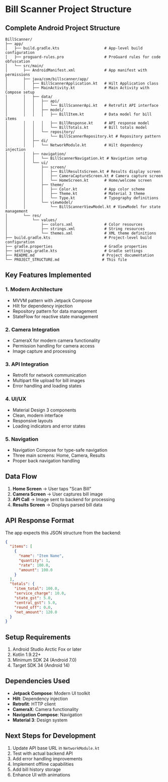 # Bill Scanner Project Structure

## Complete Android Project Structure

```
BillScanner/
├── app/
│   ├── build.gradle.kts                    # App-level build configuration
│   ├── proguard-rules.pro                  # ProGuard rules for code obfuscation
│   └── src/main/
│       ├── AndroidManifest.xml             # App manifest with permissions
│       ├── java/com/billscanner/app/
│       │   ├── BillScannerApplication.kt   # Hilt Application class
│       │   ├── MainActivity.kt             # Main Activity with Compose setup
│       │   ├── data/
│       │   │   ├── api/
│       │   │   │   └── BillScannerApi.kt   # Retrofit API interface
│       │   │   ├── model/
│       │   │   │   ├── BillItem.kt         # Data model for bill items
│       │   │   │   ├── BillResponse.kt     # API response model
│       │   │   │   └── BillTotals.kt       # Bill totals model
│       │   │   └── repository/
│       │   │       └── BillScannerRepository.kt # Repository pattern
│       │   ├── di/
│       │   │   └── NetworkModule.kt        # Hilt dependency injection
│       │   ├── navigation/
│       │   │   └── BillScannerNavigation.kt # Navigation setup
│       │   └── ui/
│       │       ├── screen/
│       │       │   ├── BillResultsScreen.kt # Results display screen
│       │       │   ├── CameraCaptureScreen.kt # Camera capture screen
│       │       │   └── HomeScreen.kt       # Home/welcome screen
│       │       ├── theme/
│       │       │   ├── Color.kt            # App color scheme
│       │       │   ├── Theme.kt            # Material 3 theme
│       │       │   └── Type.kt             # Typography definitions
│       │       └── viewmodel/
│       │           └── BillScannerViewModel.kt # ViewModel for state management
│       └── res/
│           └── values/
│               ├── colors.xml              # Color resources
│               ├── strings.xml             # String resources
│               └── themes.xml              # XML theme definitions
├── build.gradle.kts                        # Project-level build configuration
├── gradle.properties                       # Gradle properties
├── settings.gradle.kts                     # Gradle settings
├── README.md                              # Project documentation
└── PROJECT_STRUCTURE.md                   # This file
```

## Key Features Implemented

### 1. **Modern Architecture**
- MVVM pattern with Jetpack Compose
- Hilt for dependency injection
- Repository pattern for data management
- StateFlow for reactive state management

### 2. **Camera Integration**
- CameraX for modern camera functionality
- Permission handling for camera access
- Image capture and processing

### 3. **API Integration**
- Retrofit for network communication
- Multipart file upload for bill images
- Error handling and loading states

### 4. **UI/UX**
- Material Design 3 components
- Clean, modern interface
- Responsive layouts
- Loading indicators and error states

### 5. **Navigation**
- Navigation Compose for type-safe navigation
- Three main screens: Home, Camera, Results
- Proper back navigation handling

## Data Flow

1. **Home Screen** → User taps "Scan Bill"
2. **Camera Screen** → User captures bill image
3. **API Call** → Image sent to backend for processing
4. **Results Screen** → Displays parsed bill data

## API Response Format

The app expects this JSON structure from the backend:

```json
{
  "items": [
    {
      "name": "Item Name",
      "quantity": 1,
      "rate": 100.0,
      "amount": 100.0
    }
  ],
  "totals": {
    "item_total": 100.0,
    "service_charge": 10.0,
    "state_gst": 5.0,
    "central_gst": 5.0,
    "round_off": 0.0,
    "net_amount": 120.0
  }
}
```

## Setup Requirements

1. Android Studio Arctic Fox or later
2. Kotlin 1.9.22+
3. Minimum SDK 24 (Android 7.0)
4. Target SDK 34 (Android 14)

## Dependencies Used

- **Jetpack Compose**: Modern UI toolkit
- **Hilt**: Dependency injection
- **Retrofit**: HTTP client
- **CameraX**: Camera functionality
- **Navigation Compose**: Navigation
- **Material 3**: Design system

## Next Steps for Development

1. Update API base URL in `NetworkModule.kt`
2. Test with actual backend API
3. Add error handling improvements
4. Implement offline capabilities
5. Add bill history storage
6. Enhance UI with animations

